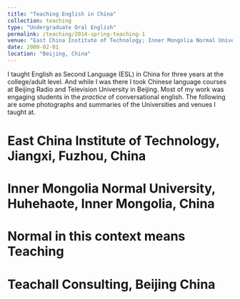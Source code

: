 ```yaml
---
title: "Teaching English in China"
collection: teaching
type: "Undergraduate Oral English"
permalink: /teaching/2014-spring-teaching-1
venue: "East China Institute of Technology; Inner Mongolia Normal University; and Teachall Consulting"
date: 2009-02-01
location: "Beijing, China"
---
```


I taught English as Second Language (ESL) in China for three years at the college/adult level. And while I was there I took Chinese language courses at Beijing Radio and Television University in Beijing. Most of my work was engaging students in the *practice* of conversational english. The following are some photographs and summaries of the Universities and venues I taught at.

East China Institute of Technology, Jiangxi, Fuzhou, China
======

# Inner Mongolia Normal University, Huhehaote, Inner Mongolia, China
Normal in this context means Teaching
======

Teachall Consulting, Beijing China
======
